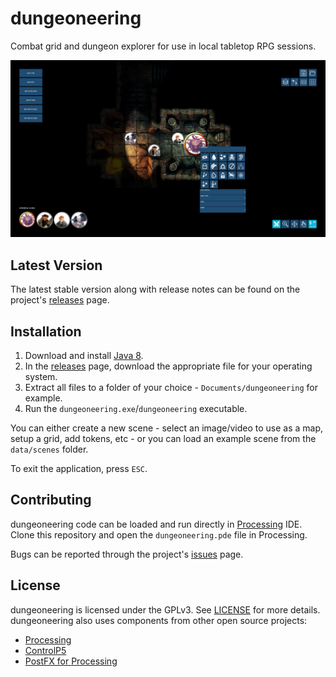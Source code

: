 # dungeoneering
Combat grid and dungeon explorer for use in local tabletop RPG sessions.

![dungeoneering screenshot](screenshot.jpg)

## Latest Version

The latest stable version along with release notes can be found on the project's
[releases](https://github.com/luiscastilho/dungeoneering/releases) page.

## Installation

1. Download and install [Java 8](https://java.com/en/download/).
2. In the [releases](https://github.com/luiscastilho/dungeoneering/releases) page, download the
appropriate file for your operating system.
3. Extract all files to a folder of your choice - `Documents/dungeoneering` for example.
4. Run the `dungeoneering.exe`/`dungeoneering` executable.

You can either create a new scene - select an image/video to use as a map, setup a grid, add
tokens, etc - or you can load an example scene from the `data/scenes` folder.

To exit the application, press `ESC`.

## Contributing

dungeoneering code can be loaded and run directly in [Processing](https://processing.org/) IDE.
Clone this repository and open the `dungeoneering.pde` file in Processing.

Bugs can be reported through the project's
[issues](https://github.com/luiscastilho/dungeoneering/issues) page.

## License

dungeoneering is licensed under the GPLv3. See [LICENSE](LICENSE) for more details. dungeoneering
also uses components from other open source projects:

- [Processing](https://github.com/processing/processing)
- [ControlP5](https://github.com/sojamo/controlp5)
- [PostFX for Processing](https://github.com/cansik/processing-postfx)
